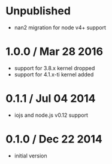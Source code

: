 Unpublished
===========

  * nan2 migration for node v4+ support

1.0.0 / Mar 28 2016
===================

  * support for 3.8.x kernel dropped
  * support for 4.1.x-ti kernel added

0.1.1 / Jul 04 2014
===================

  * iojs and node.js v0.12 support

0.1.0 / Dec 22 2014
===================

  * initial version

